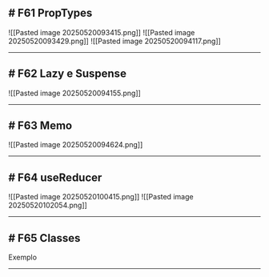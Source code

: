 ## # F61 PropTypes

![[Pasted image 20250520093415.png]]
![[Pasted image 20250520093429.png]]
![[Pasted image 20250520094117.png]]

---

## # F62 Lazy e Suspense

![[Pasted image 20250520094155.png]]

---

## # F63 Memo

![[Pasted image 20250520094624.png]]

---

## # F64 useReducer

![[Pasted image 20250520100415.png]]
![[Pasted image 20250520102054.png]]

---

## # F65 Classes

Exemplo

---
